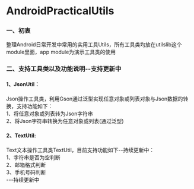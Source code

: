 # AndroidPracticalUtils
### 一、初衷
整理Android日常开发中常用的实用工具Utils，所有工具类均放在utilslib这个module里面，app module为演示工具类的使用
### 二、支持工具类以及功能说明--支持更新中
#### 1、JsonUtil：
Json操作工具类，利用Gson通过泛型实现任意对象或列表对象与Json数据的转换，支持功能如下：<br>
1、将任意对象或列表转为Json字符串<br>
2、将Json字符串转换为任意对象或列表(通过泛型)<br>
#### 2、TextUtil:
Text文本操作工具类TextUtil，目前支持功能如下--持续更新中：<br>
1、字符串是否为空判断<br>
2、邮箱格式判断<br>
3、手机号码判断<br>
---持续更新中<br>
